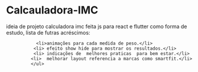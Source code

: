 # Calcauladora-IMC
ideia de projeto calculadora imc feita js  para react e flutter como forma de estudo,
lista de futras acréscimos:
    <ul>
     
            <li>animações para cada medida de peso.</li>
           <li> efeito show hide para mostrar os resultados.</li> 
           <li> indicações de  melhores praticas  para bem estar.</li>
          <li>  melhorar layout referencia a marcas como smartfit.</li>
          </ul>


